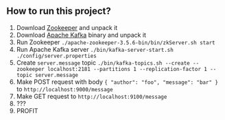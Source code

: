 ## How to run this project?

1. Download [Zookeeper](https://www.apache.org/dyn/closer.cgi/zookeeper/) and unpack it
2. Download [Apache Kafka](https://kafka.apache.org/downloads) binary and unpack it
3. Run Zookeeper
`./apache-zookeeper-3.5.6-bin/bin/zkServer.sh start`
4. Run Apache Kafka server
`./bin/kafka-server-start.sh ./config/server.properties`
5. Create `server.message` topic
`./bin/kafka-topics.sh --create --zookeeper localhost:2181 --partitions 1 --replication-factor 1 --topic server.message`
6. Make POST request with body `{ "author": "foo", "message": "bar" }` to `http://localhost:9000/message`
7. Make GET request to `http://localhost:9100/message`
8. ???
9. PROFIT

